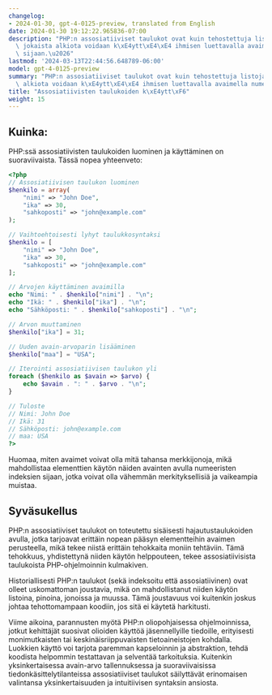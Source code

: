 ```yaml
---
changelog:
- 2024-01-30, gpt-4-0125-preview, translated from English
date: 2024-01-30 19:12:22.965836-07:00
description: "PHP:n assosiatiiviset taulukot ovat kuin tehostettuja listoja, joissa\
  \ jokaista alkiota voidaan k\xE4ytt\xE4\xE4 ihmisen luettavalla avaimella numeroiden\
  \ sijaan.\u2026"
lastmod: '2024-03-13T22:44:56.648789-06:00'
model: gpt-4-0125-preview
summary: "PHP:n assosiatiiviset taulukot ovat kuin tehostettuja listoja, joissa jokaista\
  \ alkiota voidaan k\xE4ytt\xE4\xE4 ihmisen luettavalla avaimella numeroiden sijaan."
title: "Assosiatiivisten taulukoiden k\xE4ytt\xF6"
weight: 15
---
```


## Kuinka:
PHP:ssä assosiatiivisten taulukoiden luominen ja käyttäminen on suoraviivaista. Tässä nopea yhteenveto:

```PHP
<?php
// Assosiatiivisen taulukon luominen
$henkilo = array(
    "nimi" => "John Doe",
    "ika" => 30,
    "sahkoposti" => "john@example.com"
);

// Vaihtoehtoisesti lyhyt taulukkosyntaksi
$henkilo = [
    "nimi" => "John Doe",
    "ika" => 30,
    "sahkoposti" => "john@example.com"
];

// Arvojen käyttäminen avaimilla
echo "Nimi: " . $henkilo["nimi"] . "\n";
echo "Ikä: " . $henkilo["ika"] . "\n";
echo "Sähköposti: " . $henkilo["sahkoposti"] . "\n";

// Arvon muuttaminen
$henkilo["ika"] = 31;

// Uuden avain-arvoparin lisääminen
$henkilo["maa"] = "USA";

// Iterointi assosiatiivisen taulukon yli
foreach ($henkilo as $avain => $arvo) {
    echo $avain . ": " . $arvo . "\n";
}

// Tuloste
// Nimi: John Doe
// Ikä: 31
// Sähköposti: john@example.com
// maa: USA
?>
```

Huomaa, miten avaimet voivat olla mitä tahansa merkkijonoja, mikä mahdollistaa elementtien käytön näiden avainten avulla numeeristen indeksien sijaan, jotka voivat olla vähemmän merkityksellisiä ja vaikeampia muistaa.

## Syväsukellus
PHP:n assosiatiiviset taulukot on toteutettu sisäisesti hajautustaulukoiden avulla, jotka tarjoavat erittäin nopean pääsyn elementteihin avaimen perusteella, mikä tekee niistä erittäin tehokkaita moniin tehtäviin. Tämä tehokkuus, yhdistettynä niiden käytön helppouteen, tekee assosiatiivisista taulukoista PHP-ohjelmoinnin kulmakiven.

Historiallisesti PHP:n taulukot (sekä indeksoitu että assosiatiivinen) ovat olleet uskomattoman joustavia, mikä on mahdollistanut niiden käytön listoina, pinoina, jonoissa ja muussa. Tämä joustavuus voi kuitenkin joskus johtaa tehottomampaan koodiin, jos sitä ei käytetä harkitusti.

Viime aikoina, parannusten myötä PHP:n oliopohjaisessa ohjelmoinnissa, jotkut kehittäjät suosivat olioiden käyttöä jäsennellyille tiedoille, erityisesti monimutkaisten tai keskinäisriippuvaisten tietoaineistojen kohdalla. Luokkien käyttö voi tarjota paremman kapseloinnin ja abstraktion, tehdä koodista helpommin testattavan ja selventää tarkoituksia. Kuitenkin yksinkertaisessa avain-arvo tallennuksessa ja suoraviivaisissa tiedonkäsittelytilanteissa assosiatiiviset taulukot säilyttävät erinomaisen valintansa yksinkertaisuuden ja intuitiivisen syntaksin ansiosta.
